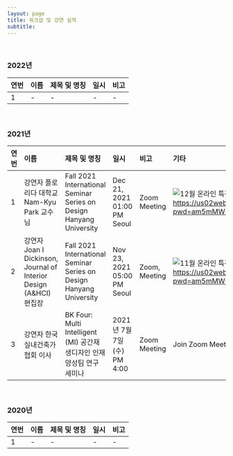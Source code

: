 ```yaml
---
layout: page
title: 워크샵 및 강연 실적
subtitle:
---
```


<br>

### 2022년

| 연번 | 이름 | 제목 및 명칭 | 일시 | 비고 | 
| :------ |:--- | :--- | :--- | :--- |
| 1 | - | - | - | - |

<br>

### 2021년

| 연번 | 이름 | 제목 및 명칭 | 일시 | 비고 | 기타 | 
| :------ |:--- | :--- | :--- | :--- | :--- | 
| 1 | 강연자 플로리다 대학교 Nam-Kyu Park 교수님 | Fall 2021 International Seminar Series on Design Hanyang University | Dec 21, 2021 01:00 PM Seoul | Zoom Meeting | ![12월 온라인 특강](https://github.com/bk4-midesign/bk4-midesign.github.io/blob/master/_data/%EB%B0%95%EB%82%A8%EA%B7%9C%20%EA%B5%90%EC%88%98%EB%8B%98%20%EC%84%B8%EB%AF%B8%EB%82%98%20%EA%B3%B5%EA%B3%A0%EB%AC%B8.png?raw=true) Join Zoom Meeting https://us02web.zoom.us/j/82236485318?pwd=am5mMWF5NXBiM3N0QzRXMkhxSE1rdz09#success | 
| 2 | 강연자 Joan I Dickinson, Journal of Interior Design (A&HCI) 편집장 | Fall 2021 International Seminar Series on Design Hanyang University | Nov 23, 2021 05:00 PM Seoul | Zoom, Meeting | ![11월 온라인 특강](https://github.com/bk4-midesign/bk4-midesign.github.io/blob/master/_data/Joai%20I.%20Dickinson%20%EA%B5%90%EC%88%98%EB%8B%98.png?raw=true)  Join Zoom Meeting https://us02web.zoom.us/j/82236485318?pwd=am5mMWF5NXBiM3N0QzRXMkhxSE1rdz09 | 
| 3 | 강연자 한국실내건축가협회 이사 | BK Four: Multi Intelligent (MI) 공간재생디자인 인재양성팀 연구 세미나 | 2021년 7월 7일(수) PM 4:00 | Zoom Meeting | Join Zoom Meeting https://zoom.us/j/6219792021 | 


<br>

### 2020년

| 연번 | 이름 | 제목 및 명칭 | 일시 | 비고 | 
| :------ |:--- | :--- | :--- | :--- |
| 1 | - | - | - | - |

<br>
